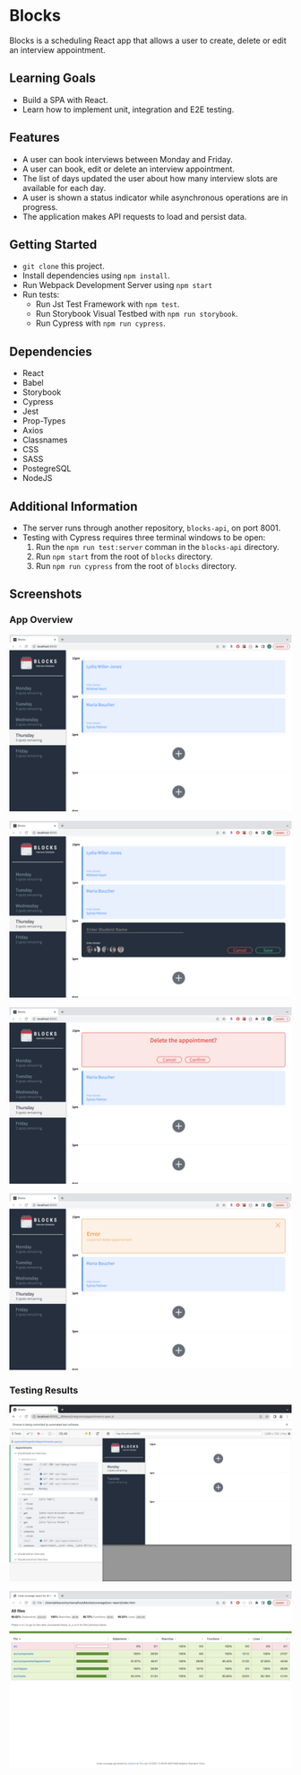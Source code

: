 # Blocks

Blocks is a scheduling React app that allows a user to create, delete or edit an interview appointment.

## Learning Goals

- Build a SPA with React.
- Learn how to implement unit, integration and E2E testing.

## Features

- A user can book interviews between Monday and Friday.
- A user can book, edit or delete an interview appointment.
- The list of days updated the user about how many interview slots are available for each day.
- A user is shown a status indicator while asynchronous operations are in progress.
- The application makes API requests to load and persist data.

## Getting Started

- `git clone` this project.
- Install dependencies using `npm install`.
- Run Webpack Development Server using `npm start`
- Run tests:
  - Run Jst Test Framework with `npm test`.
  - Run Storybook Visual Testbed with `npm run storybook`.
  - Run Cypress with `npm run cypress`.

## Dependencies

- React
- Babel
- Storybook
- Cypress
- Jest
- Prop-Types
- Axios
- Classnames
- CSS
- SASS
- PostegreSQL
- NodeJS

## Additional Information

- The server runs through another repository, `blocks-api`, on port 8001.
- Testing with Cypress requires three terminal windows to be open:
  1. Run the `npm run test:server` comman in the `blocks-api` directory.
  2. Run `npm start` from the root of `blocks` directory.
  3. Run `npm run cypress` from the root of `blocks` directory.

## Screenshots

### App Overview

!["Main page"](https://github.com/vorotyna/blocks/blob/master/docs/main-page.png?raw=true)

!["Appointment form"](https://github.com/vorotyna/blocks/blob/master/docs/appointment-form.png?raw=true)

!["Delete appointment"](https://github.com/vorotyna/blocks/blob/master/docs/delete-appointment.png?raw=true)

!["Error"](https://github.com/vorotyna/blocks/blob/master/docs/error.png?raw=true)

### Testing Results

!["Cypress"](https://github.com/vorotyna/blocks/blob/master/docs/cypress.png?raw=true)

!["Coverage report"](https://github.com/vorotyna/blocks/blob/master/docs/coverage-report.png?raw=true)
